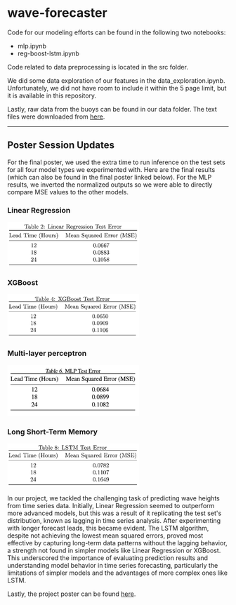 # wave-forecaster

Code for our modeling efforts can be found in the following two notebooks:
- mlp.ipynb
- reg-boost-lstm.ipynb

Code related to data preprocessing is located in the src folder.

We did some data exploration of our features in the data_exploration.ipynb. Unfortunately, we did not have room to include it within the 5 page limit, but it is available in this repository.

Lastly, raw data from the buoys can be found in our data folder. The text files were downloaded from [here](https://www.ndbc.noaa.gov/).

---

## Poster Session Updates

For the final poster, we used the extra time to run inference on the test sets for all four model types we experimented with. Here are the final results (which can also be found in the final poster linked below). For the MLP results, we inverted the normalized outputs so we were able to directly compare MSE values to the other models.

### Linear Regression

<img src="images/LR_test.png" alt="Example Image" width="300"/>

### XGBoost

<img src="images/XGB_test.png" alt="Example Image" width="300"/>

### Multi-layer perceptron

<img src="images/MLP_test.png" alt="Example Image" width="300"/>

### Long Short-Term Memory

<img src="images/LSTM_test.png" alt="Example Image" width="300"/>

In our project, we tackled the challenging task of predicting wave heights from time series data. Initially, Linear Regression seemed to outperform more advanced models, but this was a result of it replicating the test set's distribution, known as lagging in time series analysis. After experimenting with longer forecast leads, this became evident. The LSTM algorithm, despite not achieving the lowest mean squared errors, proved most effective by capturing long-term data patterns without the lagging behavior, a strength not found in simpler models like Linear Regression or XGBoost. This underscored the importance of evaluating prediction results and understanding model behavior in time series forecasting, particularly the limitations of simpler models and the advantages of more complex ones like LSTM.

Lastly, the project poster can be found [here](https://docs.google.com/presentation/d/1V_g--ssdOsm9H-OhZBR87X6y4vZb_E5mlUuJseP6grw/edit?usp=sharing).

